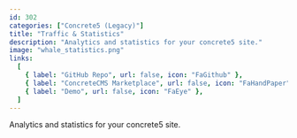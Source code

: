 ```yaml
---
id: 302
categories: ["Concrete5 (Legacy)"]
title: "Traffic & Statistics"
description: "Analytics and statistics for your concrete5 site."
image: "whale_statistics.png"
links:
  [
    { label: "GitHub Repo", url: false, icon: "FaGithub" },
    { label: "ConcreteCMS Marketplace", url: false, icon: "FaHandPaper" },
    { label: "Demo", url: false, icon: "FaEye" },
  ]
---
```


Analytics and statistics for your concrete5 site.
